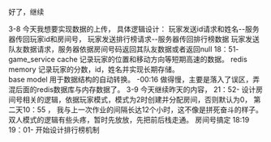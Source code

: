 好了，继续

3-8 
    今天我想要实现数据的上传，
    具体逻辑设计：
        玩家发送id请求和姓名--服务器传回玩家id和房间号，
        玩家发送排行榜请求--服务器传回排行榜数据
        玩家发送队友数据请求，服务器依据房间号码返回其队友数据或者返回null
        18：51-
        game_service  cache  记录玩家的位置和移动方向等短期高速的数据。 
        redis         memory 记录玩家的分数，id，姓名并实现长期存储。        
        base model    用于数据结构的自动转换。
        -00:16   做得慢，主要是落入了误区，弄混后面的redis数据库与内存数据了。
3-9
    今天继续昨天的内容，
    21：52-
        设计房间号相关的逻辑，依据玩家模式，模式为2时创建并分配房间，否则默认为0，
        第二天10：55 ， 我与上一次作业的间隔长达12个小时，这不像是拼死奋斗的样子。
        双人模式的逻辑有些头疼，暂时先放放，先把前后栈走通。
        房间号搞定
    18:19 
    19：01-
        开始设计排行榜机制
        
